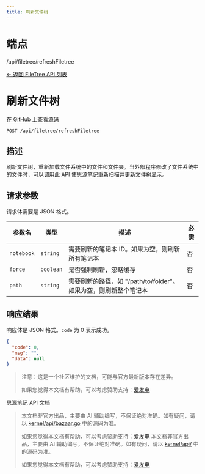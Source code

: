 ```yaml
---
title: 刷新文件树
---
```

# 端点

/api/filetree/refreshFiletree

[← 返回 FileTree API 列表](../pages/filetree.html)

# 刷新文件树

[在 GitHub 上查看源码](https://github.com/siyuan-note/siyuan/blob/master/kernel/api/filetree.go)

`POST /api/filetree/refreshFiletree`

## 描述

刷新文件树，重新加载文件系统中的文件和文件夹。当外部程序修改了文件系统中的文件时，可以调用此 API 使思源笔记重新扫描并更新文件树显示。

## 请求参数

请求体需要是 JSON 格式。

| 参数名 | 类型 | 描述 | 必需 |
| --- | --- | --- | --- |
| `notebook` | `string` | 需要刷新的笔记本 ID。如果为空，则刷新所有笔记本 | 否 |
| `force` | `boolean` | 是否强制刷新，忽略缓存 | 否 |
| `path` | `string` | 需要刷新的路径，如 "/path/to/folder"。如果为空，则刷新整个笔记本 | 否 |

## 响应结果

响应体是 JSON 格式。`code` 为 0 表示成功。

```json
{
  "code": 0,
  "msg": "",
  "data": null
}
```

> 注意：这是一个社区维护的文档，可能与官方最新版本存在差异。
> 
> 如果您觉得本文档有帮助，可以考虑赞助支持：[爱发电](https://afdian.com/a/leolee9086?tab=feed)

思源笔记 API 文档
> 本文档非官方出品，主要由 AI 辅助编写，不保证绝对准确。如有疑问，请以 [kernel/api/bazaar.go](https://github.com/siyuan-note/siyuan/blob/master/kernel/api/bazaar.go) 中的源码为准。
> 
> 如果您觉得本文档有帮助，可以考虑赞助支持：[爱发电](https://afdian.com/a/leolee9086?tab=feed)
> 本文档非官方出品，主要由 AI 辅助编写，不保证绝对准确。如有疑问，请以 [kernel/api/](https://github.com/siyuan-note/siyuan/blob/master/kernel/api/) 中的源码为准。
> 
> 如果您觉得本文档有帮助，可以考虑赞助支持：[爱发电](https://afdian.com/a/leolee9086?tab=feed)
